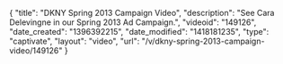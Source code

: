 {
    "title": "DKNY Spring 2013 Campaign Video",
    "description": "See Cara Delevingne in our Spring 2013 Ad Campaign.",
    "videoid": "149126",
    "date_created": "1396392215",
    "date_modified": "1418181235",
    "type": "captivate",
    "layout": "video",
    "url": "\/v\/dkny-spring-2013-campaign-video\/149126"
}